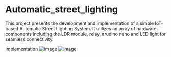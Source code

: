 # Automatic_street_lighting

This project presents the development and implementation of a simple IoT-based Automatic Street Lighting System. It utilizes an array of hardware components including the LDR module, relay, arudino nano and LED light for seamless connectivity.

Implementation
![image](https://github.com/reshmasridhar/Automatic_street_lighting/assets/118598698/538e5663-5fa6-4c12-9a57-42dfbe9bde8d)
![image](https://github.com/reshmasridhar/Automatic_street_lighting/assets/118598698/ef375831-8ca7-4f2c-989c-c12bf35c60c0)



